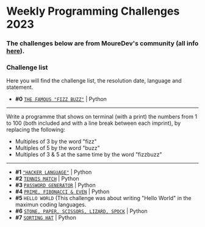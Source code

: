 # Weekly Programming Challenges 2023
### The challenges below are from MoureDev's community (all info [here](https://retosdeprogramacion.com/semanales2023)).

### Challenge list
Here you will find the challenge list, the resolution date, language and statement.

* **#0** [`THE FAMOUS "FIZZ BUZZ"`](./challenge0_the_famous_fizz_buzz.py) | Python
---
Write a programme that shows on terminal (with a print) the numbers
from 1 to 100 (both included and with a line break between each imprint),
by replacing the following:
- Multiples of 3 by the word "fizz"
- Multiples of 5 by the word "buzz"
- Multiples of 3 & 5 at the same time by the word "fizzbuzz"
---
* **#1** [`"HACKER LANGUAGE"`](./challenges/challenge1_hacker_language.py) | Python
* **#2** [`TENNIS MATCH`](./challenges/challenge2_tennis_match.py) | Python
* **#3** [`PASSWORD GENERATOR`](./challenges/challenge3_random_password_generator.py) | Python
* **#4** [`PRIME, FIBONACCI & EVEN`](./challenges/challenge4_prime_fibonacci_even.py) | Python
* **#5** `HELLO WORLD` (This challenge was about writing "Hello World" in the maximun coding languages.
* **#6** [`STONE, PAPER, SCISSORS, LIZARD, SPOCK`](./challenges/challenge6_rock_paper_scissors_lizard_spock.py) | Python
* **#7** [`SORTING HAT`](./challenges/challenge7_sorting_hat.py) | Python
